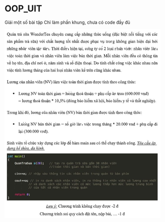 # OOP_UIT
Giải một số bài tập 
Chỉ làm phần khung, chưa có code đầy đủ 

![Image description](https://github.com/dxv2k/OOP_UIT/blob/master/OOP_ThucHanh.jpg)
